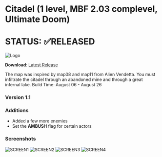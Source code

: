 # Citadel (1 level, MBF 2.03 complevel, Ultimate Doom)
# STATUS: ✅RELEASED
![Logo](./Screens/JOPA5.png)

**Download**: [Latest Release](https://github.com/Ear1h/WAD-GRAVITRON/releases/download/v2.0/Gravitron_v2.1.wad)

The map was inspired by map08 and map11 from Alien Vendetta. You must infiltrate the citadel through an abandoned mine and through a great infernal lake. Build Time: August 06 - August 26

### Version 1.1
### Additions  
- Added a few more enemies  
- Set the **AMBUSH** flag for certain actors  

### Screenshots
![SCREEN1](./Screens/JOPA1.png)
![SCREEN2](./Screens/JOPA2.png)
![SCREEN3](./Screens/JOPA3.png)
![SCREEN4](./Screens/JOPA4.png)

